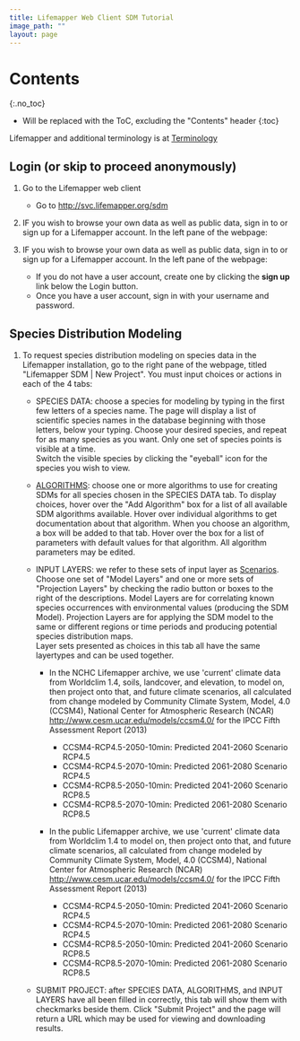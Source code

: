 ```yaml
---
title: Lifemapper Web Client SDM Tutorial
image_path: ""
layout: page
---
```


# Contents
{:.no_toc}

* Will be replaced with the ToC, excluding the "Contents" header
{:toc}

Lifemapper and additional terminology is at [Terminology](/terms.html)

## Login (or skip to proceed anonymously)

1. Go to the Lifemapper web client
    * Go to http://svc.lifemapper.org/sdm
      
1. IF you wish to browse your own data as well as public data, sign in to 
   or sign up for a Lifemapper account.  In the left pane of the webpage:
   
1. IF you wish to browse your own data as well as public data, sign in to 
   or sign up for a Lifemapper account.  In the left pane of the webpage:
    
    * If you do not have a user account, create one by clicking the **sign up** 
      link below the Login button.
    * Once you have a user account, sign in with your username and password.
            
## Species Distribution Modeling

1. To request species distribution modeling on species data in the
   Lifemapper installation, go to the right pane of the webpage, titled 
   "Lifemapper SDM | New Project".  You must input choices or actions in each 
   of the 4 tabs:

    * SPECIES DATA: choose a species for modeling by typing in the first few
      letters of a species name.  The page will display a list of scientific 
      species names in the database beginning with those letters, 
      below your typing. Choose your desired species, and repeat for as many 
      species as you want.  Only one set of species points is visible at a time.  
      Switch the visible species by clicking the "eyeball" icon for the species 
      you wish to view. 
    * [ALGORITHMS](/terms.html): choose one or more algorithms to use for creating SDMs for all
      species chosen in the SPECIES DATA tab.  To display choices, hover over 
      the "Add Algorithm" box for a list of all available SDM algorithms 
      available. Hover over individual algorithms to get documentation about
      that algorithm.  When you choose an algorithm, a box will be added to that
      tab.  Hover over the box for a list of parameters with default values 
      for that algorithm. All algorithm parameters may be edited. 
    * INPUT LAYERS: we  refer to these sets of input layer as 
      [Scenarios](/terms.html).  Choose one set of "Model Layers" and one or more
      sets of "Projection Layers" by checking the radio button or boxes to the 
      right of the descriptions.  Model Layers are for 
      correlating known species occurrences with environmental values 
      (producing the SDM Model).  Projection Layers are
      for applying the SDM model to the same or different regions or time 
      periods and producing potential species distribution maps.  
      Layer sets presented as choices in this tab all have the same layertypes 
      and can be used together.
      
       * In the NCHC Lifemapper archive, we use 'current' climate data 
        from Worldclim 1.4, soils, landcover, and elevation, to model on, then project 
        onto that, and future climate scenarios, all calculated from change 
        modeled by Community Climate System, Model, 4.0 (CCSM4), National 
        Center for Atmospheric Research (NCAR) 
        http://www.cesm.ucar.edu/models/ccsm4.0/ for the IPCC Fifth Assessment 
        Report (2013)
       
         * CCSM4-RCP4.5-2050-10min: Predicted 2041-2060 Scenario RCP4.5 
         * CCSM4-RCP4.5-2070-10min: Predicted 2061-2080 Scenario RCP4.5
         * CCSM4-RCP8.5-2050-10min: Predicted 2041-2060 Scenario RCP8.5
         * CCSM4-RCP8.5-2070-10min: Predicted 2061-2080 Scenario RCP8.5

      * In the public Lifemapper archive, we use 'current' climate data 
        from Worldclim 1.4 to model on, then project 
        onto that, and future climate scenarios, all calculated from change 
        modeled by Community Climate System, Model, 4.0 (CCSM4), National 
        Center for Atmospheric Research (NCAR) 
        http://www.cesm.ucar.edu/models/ccsm4.0/ for the IPCC Fifth Assessment 
        Report (2013)
       
         * CCSM4-RCP4.5-2050-10min: Predicted 2041-2060 Scenario RCP4.5 
         * CCSM4-RCP4.5-2070-10min: Predicted 2061-2080 Scenario RCP4.5
         * CCSM4-RCP8.5-2050-10min: Predicted 2041-2060 Scenario RCP8.5
         * CCSM4-RCP8.5-2070-10min: Predicted 2061-2080 Scenario RCP8.5

    * SUBMIT PROJECT: after SPECIES DATA, ALGORITHMS, and INPUT LAYERS have all
      been filled in correctly, this tab will show them with checkmarks beside 
      them.  Click "Submit Project" and the page will return a URL which
      may be used for viewing and downloading results.
    

